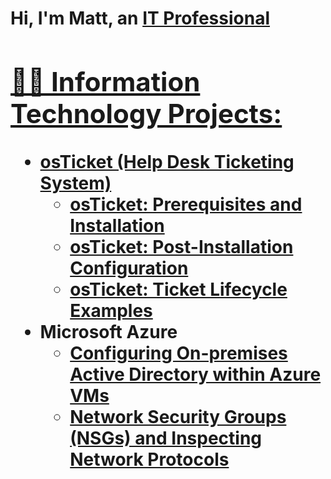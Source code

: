 <h1>Hi, I'm Matt, an <a href="https://linkedin.com/in/Josh">IT Professional

<h2>👨‍💻 Information Technology Projects:</h2>

- <b>osTicket (Help Desk Ticketing System)</b>
  - [osTicket: Prerequisites and Installation](https://github.com/Matt-S-Davis/osticket-prereqs)
  - [osTicket: Post-Installation Configuration](https://github.com/Matt-S-Davis/Post-Installation-Configuration)
  - [osTicket: Ticket Lifecycle Examples](https://github.com/Matt-S-Davis/ticket-lifecycle)
- <b>Microsoft Azure</b>
  - [Configuring On-premises Active Directory within Azure VMs](https://github.com/Matt-S-Davis/configure-ad)
  - [Network Security Groups (NSGs) and Inspecting Network Protocols](https://github.com/Matt-S-Davis/azure-network-protocols)
